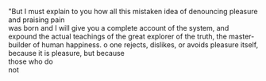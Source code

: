 "But I must explain to you how all this mistaken idea of denouncing pleasure and praising pain  
was born and I will give you a complete account of the system, and expound the actual teachings of 
the great explorer of the truth, the master-builder of human happiness. 
o one rejects, dislikes, or avoids pleasure itself, because it is pleasure, but because  
those who do  
not